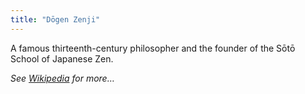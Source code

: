 ```yaml
---
title: "Dōgen Zenji"
---
```


A famous thirteenth-century philosopher and the founder of the Sōtō School of Japanese Zen.

_See [Wikipedia](https://en.wikipedia.org/wiki/D%C5%8Dgen) for more…_
